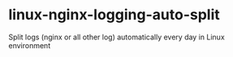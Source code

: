 # linux-nginx-logging-auto-split
Split logs (nginx or all other log) automatically every day in Linux environment
